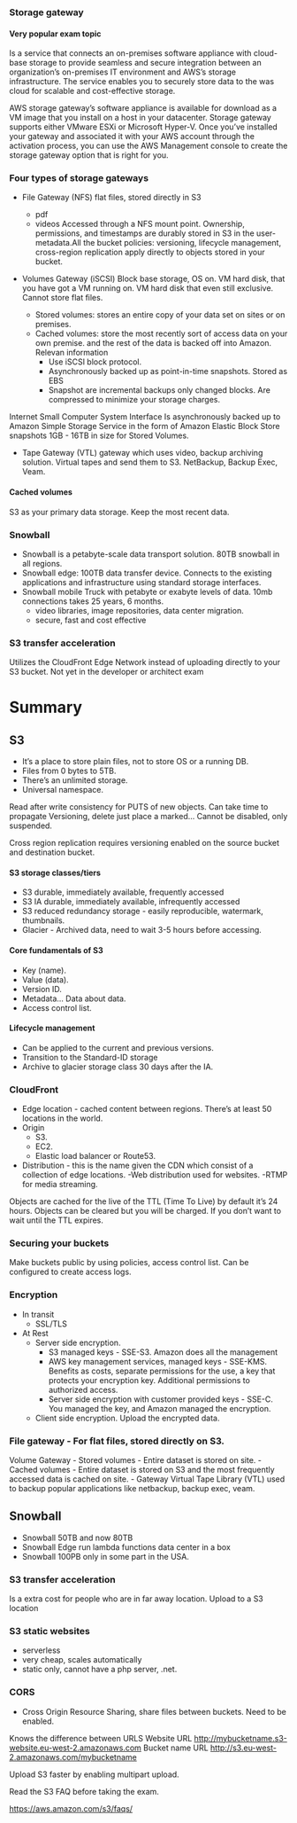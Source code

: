 ### Storage gateway

#### Very popular exam topic

Is a service that connects an on-premises software appliance with cloud-base storage to provide seamless and secure integration between an organization’s on-premises IT environment and AWS’s storage infrastructure. The service enables you to securely store data to the was cloud for scalable and cost-effective storage.

AWS storage gateway’s software appliance is available for download as a VM image that you install on a host in your datacenter. Storage gateway supports either VMware ESXi or Microsoft Hyper-V. Once you’ve installed your gateway and associated it with your AWS account through the activation process, you can use the AWS Management console to create the storage gateway option that is right for you.

### Four types of storage gateways 

- File Gateway (NFS) flat files, stored directly in S3
	- pdf
	- videos
Accessed through a NFS mount point. Ownership, permissions, and timestamps are durably stored in S3 in the user-metadata.All the bucket policies: versioning, lifecycle management, cross-region replication apply directly to objects stored in your bucket.

- Volumes Gateway (iSCSI) Block base storage, OS on. VM hard disk, that you have got a VM running on. VM hard disk that even still exclusive. Cannot store flat files.
	- Stored volumes: stores an entire copy of your data set on sites or on premises.
	- Cached volumes: store the most recently sort of access data on your own premise.
and the rest of the data is backed off into Amazon.
	Relevan information 
		- Use iSCSI block protocol. 
		- Asynchronously backed up as point-in-time snapshots. Stored as EBS
		- Snapshot are incremental backups only changed blocks. Are compressed to minimize your storage charges. 

Internet Small Computer System Interface 
Is asynchronously backed up to Amazon Simple Storage Service in the form of Amazon Elastic Block Store snapshots 1GB - 16TB in size for Stored Volumes. 

- Tape Gateway (VTL) gateway which uses video, backup archiving solution. Virtual tapes and send them to S3. NetBackup, Backup Exec, Veam. 

#### Cached volumes 
S3 as your primary data storage. Keep the most recent data. 

### Snowball 
- Snowball is a petabyte-scale data transport solution. 80TB snowball in all regions. 
- Snowball edge: 100TB data transfer device. Connects to the existing applications and infrastructure using standard storage interfaces.
- Snowball mobile Truck with petabyte or exabyte levels of data. 10mb connections takes 25 years, 6 months. 
	- video libraries, image repositories, data center migration. 
	- secure, fast and cost effective  

### S3 transfer acceleration
Utilizes the CloudFront Edge Network instead of uploading directly to your S3 bucket. Not yet in the developer or architect exam 

# Summary 

## S3
- It’s a place to store plain files, not to store OS or a running DB.
- Files from 0 bytes to 5TB.
- There’s an unlimited storage.
- Universal namespace.

Read after write consistency for PUTS of new objects. Can take time to propagate
Versioning, delete just place a marked… Cannot be disabled, only suspended.  

Cross region replication requires versioning enabled on the source bucket and destination bucket.   

#### S3 storage classes/tiers 
- S3 durable, immediately available, frequently accessed 
- S3 IA durable, immediately available, infrequently accessed 
- S3 reduced redundancy storage - easily reproducible, watermark, thumbnails.
- Glacier - Archived data, need to wait 3-5 hours before accessing. 

#### Core fundamentals of S3
- Key (name).
- Value (data).
- Version ID.
- Metadata… Data about data.
- Access control list.

#### Lifecycle management 
- Can be applied to the current and previous versions. 
- Transition to the Standard-ID storage
- Archive to glacier storage class 30 days after the IA.

### CloudFront 
- Edge location - cached content between regions. There’s at least 50 locations in the world. 
- Origin 
	- S3.
	- EC2.
	- Elastic load balancer or Route53.
- Distribution - this is the name given the CDN which consist of a collection of edge locations.
	-Web distribution used for websites.
	-RTMP for media streaming.

Objects are cached for the live of the TTL (Time To Live) by default it’s 24 hours.
Objects can be cleared but you will be charged. If you don’t want to wait until the TTL expires. 

### Securing your buckets
Make buckets public by using policies, access control list. 
Can be configured to create access logs.

### Encryption
- In transit 
	- SSL/TLS
- At Rest
	 - Server side encryption.
		- S3 managed keys - SSE-S3. Amazon does all the management 
		- AWS key management services, managed keys - SSE-KMS. Benefits as costs, separate permissions for the use, a key that protects your encryption key. Additional permissions to authorized access. 
		- Server side encryption with customer provided keys - SSE-C. You managed the key, and Amazon managed the encryption. 
	- Client side encryption. Upload the encrypted data. 

### File gateway - For flat files, stored directly on S3.
Volume Gateway 
	- Stored volumes - Entire dataset is stored on site. 
	- Cached volumes - Entire dataset is stored on S3 and the most frequently accessed data is cached on site. 
	- Gateway Virtual Tape Library (VTL) used to backup popular applications like netbackup, backup exec, veam.

## Snowball
- Snowball 50TB and now 80TB
- Snowball Edge run lambda functions data center in a box
- Snowball 100PB only in some part in the USA. 

### S3 transfer acceleration 
Is a extra cost for people who are in far away location. Upload to a S3 location 

### S3 static websites 
- serverless
- very cheap, scales automatically
- static only, cannot have a php server, .net. 

### CORS 
- Cross Origin Resource Sharing, share files between buckets. Need to be enabled.

Knows the difference between URLS
Website URL
http://mybucketname.s3-website.eu-west-2.amazonaws.com
Bucket name URL
http://s3.eu-west-2.amazonaws.com/mybucketname 

Upload S3 faster by enabling multipart upload.

Read the S3 FAQ before taking the exam.

https://aws.amazon.com/s3/faqs/
 
